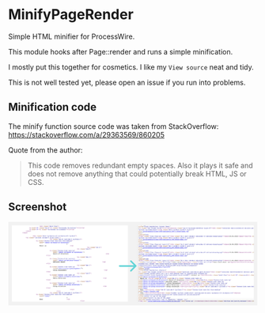 # MinifyPageRender
Simple HTML minifier for ProcessWire.

This module hooks after Page::render and runs a simple minification. 

I mostly put this together for cosmetics. I like my `View source` neat and tidy.

This is not well tested yet, please open an issue if you run into problems.

## Minification code

The minify function source code was taken from StackOverflow:
https://stackoverflow.com/a/29363569/860205

Quote from the author: 

> This code removes redundant empty spaces. 
> Also it plays it safe and does not remove anything that could potentially break HTML, JS or CSS.

## Screenshot

![Alt text](/screenshot.png?raw=true "Screenshot of removed whitespace")